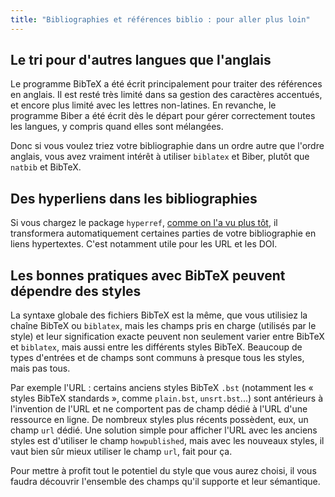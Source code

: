 ```yaml
---
title: "Bibliographies et références biblio : pour aller plus loin"
---
```


## Le tri pour d'autres langues que l'anglais

Le programme BibTeX a été écrit principalement pour traiter des références en anglais. Il est resté très limité dans sa gestion des caractères accentués, et encore plus limité avec les lettres non-latines. En revanche, le programme Biber a été écrit dès le départ pour gérer correctement toutes les langues, y compris quand elles sont mélangées.

Donc si vous voulez triez votre bibliographie dans un ordre autre que l'ordre anglais, vous avez vraiment intérêt à utiliser `biblatex` et Biber, plutôt que `natbib` et BibTeX.


## Des hyperliens dans les bibliographies

Si vous chargez le package `hyperref`, [comme on l'a vu plus tôt](more-09), il transformera automatiquement certaines parties de votre bibliographie en liens hypertextes. C'est notamment utile pour les URL et les DOI.


## Les bonnes pratiques avec BibTeX peuvent dépendre des styles

La syntaxe globale des fichiers BibTeX est la même, que vous utilisiez la chaîne BibTeX ou `biblatex`, mais les champs pris en charge (utilisés par le style) et leur signification exacte peuvent non seulement varier entre BibTeX et `biblatex`, mais aussi entre les différents styles BibTeX. Beaucoup de types d'entrées et de champs sont communs à presque tous les styles, mais pas tous.

Par exemple l'URL : certains anciens styles BibTeX `.bst` (notamment les « styles BibTeX standards », comme `plain.bst`, `unsrt.bst`...) sont antérieurs à l'invention de l'URL et ne comportent pas de champ dédié à l'URL d'une ressource en ligne. De nombreux styles plus récents possèdent, eux, un champ `url` dédié. Une solution simple pour afficher l'URL avec les anciens styles est d'utiliser le champ `howpublished`, mais avec les nouveaux styles, il vaut bien sûr mieux utiliser le champ `url`, fait pour ça.

Pour mettre à profit tout le potentiel du style que vous aurez choisi, il vous faudra découvrir l'ensemble des champs qu'il supporte et leur sémantique.
